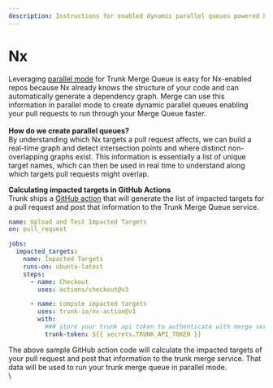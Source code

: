 ```yaml
---
description: Instructions for enabled dynamic parallel queues powered by your Nx graph
---
```


# Nx

Leveraging [parallel mode](../#single-mode-vs.-parallel-mode) for Trunk Merge Queue is easy for Nx-enabled repos because Nx already knows the structure of your code and can automatically generate a dependency graph. Merge can use this information in parallel mode to create dynamic parallel queues enabling your pull requests to run through your Merge Queue faster.\
\
**How do we create parallel queues?**\
By understanding which Nx targets a pull request affects, we can build a real-time graph and detect intersection points and where distinct non-overlapping graphs exist. This information is essentially a list of unique target names, which can then be used in real time to understand along which targets pull requests might overlap.&#x20;

**Calculating impacted targets in GitHub Actions**\
Trunk ships a [GitHub action](https://github.com/trunk-io/nx-action) that will generate the list of impacted targets for a pull request and post that information to the Trunk Merge Queue service.&#x20;

```yaml
name: Upload and Test Impacted Targets
on: pull_request

jobs:
  impacted_targets:
    name: Impacted Targets
    runs-on: ubuntu-latest
    steps:
      - name: Checkout
        uses: actions/checkout@v3

      - name: compute impacted targets
        uses: trunk-io/nx-action@v1
        with:
          ### store your trunk api token to authenticate with merge service
          trunk-token: ${{ secrets.TRUNK_API_TOKEN }}
```

The above sample GitHub action code will calculate the impacted targets of your pull request and post that information to the trunk merge service. That data will be used to run your trunk merge queue in parallel mode.\
\
